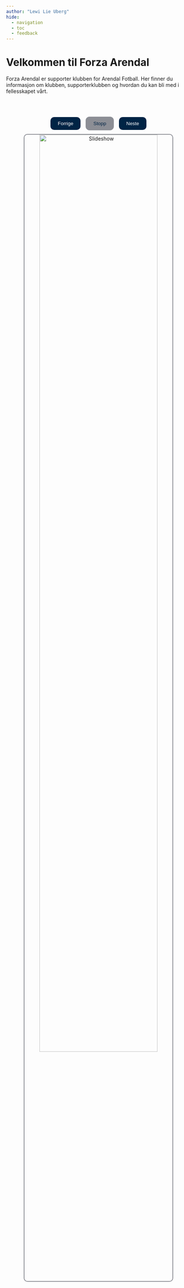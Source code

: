 ```yaml
---
author: "Lewi Lie Uberg"
hide:
  - navigation
  - toc
  - feedback
---
```


# Velkommen til Forza Arendal

Forza Arendal er supporter klubben for Arendal Fotball. Her finner du informasjon om klubben, supporterklubben og hvordan du kan bli med i fellesskapet vårt.

&nbsp;&nbsp;&nbsp;&nbsp;&nbsp;&nbsp;

<!-- <div style="text-align: center;"><iframe width="80%" height="200" scrolling="no" frameborder="no" allow="autoplay" src="https://w.soundcloud.com/player/?url=https%3A//api.soundcloud.com/tracks/2087557665&color=%23ff5500&auto_play=false&hide_related=false&show_comments=true&show_user=true&show_reposts=false&show_teaser=true&visual=true\"></iframe><div style="font-size: 10px; color: #cccccc;line-break: anywhere;word-break: normal;overflow: hidden;white-space: nowrap;text-overflow: ellipsis; font-family: Interstate,Lucida Grande,Lucida Sans Unicode,Lucida Sans,Garuda,Verdana,Tahoma,sans-serif;font-weight: 100;"><a href="https://soundcloud.com/lewiuberg\" title="lewiuberg" target="_blank" style="color: #cccccc; text-decoration: none;">lewiuberg</a> · <a href="https://soundcloud.com/lewiuberg/forza-arendal\" title="Forza-Arendal" target="_blank" style="color: #cccccc; text-decoration: none;">Forza-Arendal</a></div></div> -->

<script>
  let currentIndex = 0;
  const images = [
    "./assets/images/arkiv/500.gif",
    "./assets/images/arkiv/501.gif",
    "./assets/images/arkiv/1.jpg",
    "./assets/images/arkiv/2.jpg",
    "./assets/images/arkiv/3.jpg",
    "./assets/images/arkiv/4.jpg",
    "./assets/images/arkiv/5.jpg",
    "./assets/images/arkiv/6.jpg",
    "./assets/images/arkiv/7.jpg",
    "./assets/images/arkiv/8.jpg",
    "./assets/images/arkiv/9.jpg",
    "./assets/images/arkiv/10.jpg",
    "./assets/images/arkiv/11.jpg",
    "./assets/images/arkiv/12.jpg",
    "./assets/images/arkiv/13.jpg",
    "./assets/images/arkiv/14.jpg",
    "./assets/images/arkiv/15.jpg",
    "./assets/images/arkiv/16.jpg",
    "./assets/images/arkiv/17.jpg",
    "./assets/images/arkiv/18.jpg",
    "./assets/images/arkiv/19.jpg",
    "./assets/images/arkiv/20.jpg",
    "./assets/images/arkiv/21.jpg",
    "./assets/images/arkiv/22.jpg",
    "./assets/images/arkiv/23.jpg",
    "./assets/images/arkiv/24.jpg",
    "./assets/images/arkiv/25.jpg",
    "./assets/images/arkiv/26.jpg",
    "./assets/images/arkiv/27.jpg",
    "./assets/images/arkiv/28.jpg",
    "./assets/images/arkiv/29.jpg",
    "./assets/images/arkiv/30.jpg",
    "./assets/images/arkiv/31.jpg",
    "./assets/images/arkiv/32.jpg",
    "./assets/images/arkiv/33.jpg",
    "./assets/images/arkiv/34.jpg",
    "./assets/images/arkiv/35.jpg",
    "./assets/images/arkiv/36.jpg",
    "./assets/images/arkiv/37.jpg",
    "./assets/images/arkiv/38.jpg",
    "./assets/images/arkiv/39.jpg",
    "./assets/images/arkiv/40.jpg",
    "./assets/images/arkiv/41.jpg",
    "./assets/images/arkiv/42.jpg",
    "./assets/images/arkiv/43.jpg",
    "./assets/images/arkiv/44.jpg",
    "./assets/images/arkiv/45.jpg",
    "./assets/images/arkiv/46.jpg",
    "./assets/images/arkiv/47.jpg",
    "./assets/images/arkiv/48.jpg",
    "./assets/images/arkiv/49.jpg",
    "./assets/images/arkiv/50.jpg",
    "./assets/images/arkiv/51.jpg",
    "./assets/images/arkiv/52.jpg",
    "./assets/images/arkiv/53.jpg",
    "./assets/images/arkiv/54.jpg",
    "./assets/images/arkiv/55.jpg",
    "./assets/images/arkiv/56.jpg",
    "./assets/images/arkiv/57.jpg",
    "./assets/images/arkiv/58.jpg",
    "./assets/images/arkiv/59.jpg",
    "./assets/images/arkiv/60.jpg",
    "./assets/images/arkiv/61.jpg",
    "./assets/images/arkiv/62.jpg",
    "./assets/images/arkiv/63.jpg",
    "./assets/images/arkiv/64.jpg",
    "./assets/images/arkiv/65.jpg",
    "./assets/images/arkiv/66.jpg",
    "./assets/images/arkiv/67.jpg",
    "./assets/images/arkiv/68.jpg",
    "./assets/images/arkiv/69.jpg",
    "./assets/images/arkiv/70.jpg",
    "./assets/images/arkiv/71.jpg",
    "./assets/images/arkiv/72.jpg",
    "./assets/images/arkiv/73.jpg",
    "./assets/images/arkiv/74.jpg",
    "./assets/images/arkiv/75.jpg",
    "./assets/images/arkiv/76.jpg",
    "./assets/images/arkiv/77.jpg",
    "./assets/images/arkiv/78.jpg",
    "./assets/images/arkiv/79.jpg",
    "./assets/images/arkiv/80.jpg",
    "./assets/images/arkiv/81.jpg",
    "./assets/images/arkiv/82.jpg",
    "./assets/images/arkiv/83.jpg",
    "./assets/images/arkiv/84.jpg",
    "./assets/images/arkiv/85.jpg",
    "./assets/images/arkiv/86.jpg",
    "./assets/images/arkiv/87.jpg",
    "./assets/images/arkiv/88.jpg",
    "./assets/images/arkiv/89.jpg",
    "./assets/images/arkiv/90.jpg",
    "./assets/images/arkiv/91.jpg",
    "./assets/images/arkiv/92.jpg",
    "./assets/images/arkiv/93.jpg",
    "./assets/images/arkiv/94.jpg",
    "./assets/images/arkiv/95.jpg",
    "./assets/images/arkiv/96.jpg",
    // Add more image paths as needed
  ];

  let slideshowInterval;
  let isSlideshowRunning = true;

  function showImage(index) {
    const imgElement = document.getElementById('slideshow-image');
    imgElement.src = images[index];

    // Adjust timing for .gif files
    const isGif = images[index].endsWith('.gif');
    const duration = isGif ? getGifDuration(imgElement) : 3500;

    if (isSlideshowRunning) {
      clearInterval(slideshowInterval);
      slideshowInterval = setTimeout(nextImage, duration);
    }
  }

  function getGifDuration(imgElement) {
    // Default to 5 seconds if duration cannot be determined
    return 3500;
  }

  function nextImage() {
    currentIndex = (currentIndex + 1) % images.length;
    showImage(currentIndex);
  }

  function prevImage() {
    currentIndex = (currentIndex - 1 + images.length) % images.length;
    showImage(currentIndex);
  }

  function toggleSlideshow() {
    const stopButton = document.getElementById('toggle-slideshow-button');
    if (isSlideshowRunning) {
      clearTimeout(slideshowInterval);
      stopButton.textContent = "Start";
    } else {
      slideshowInterval = setTimeout(nextImage, 3500);
      stopButton.textContent = "Stopp";
    }
    isSlideshowRunning = !isSlideshowRunning;
  }

  // Start the slideshow initially
  slideshowInterval = setTimeout(nextImage, 14750);
</script>

<div style="text-align: center; margin-top: 30px;">
  <div style="margin-bottom: 10px;">
    <button onclick="prevImage()" style="background-color: #002445; color: #ffffff; border: none; padding: 10px 20px; margin-right: 5px; cursor: pointer; border-radius: 10px;">Forrige</button>
    <button id="toggle-slideshow-button" onclick="toggleSlideshow()" style="background-color: #8c8e95; color: #002445; border: 1px solid #8c8e95; padding: 10px 20px; margin: 0 5px; cursor: pointer; border-radius: 10px;">Stopp</button>
    <button onclick="nextImage()" style="background-color: #002445; color: #ffffff; border: none; padding: 10px 20px; margin-left: 5px; cursor: pointer; border-radius: 10px;">Neste</button>
  </div>
  <img id="slideshow-image" src="./assets/images/arkiv/500.gif" alt="Slideshow" style="width: 80%; height: auto; object-fit: contain; border: 2px solid #8c8e95; border-radius: 10px;" />
</div>
